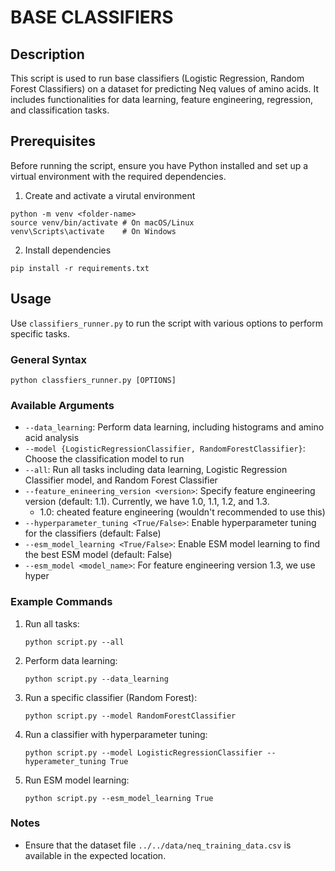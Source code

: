 # BASE CLASSIFIERS

## Description
This script is used to run base classifiers (Logistic Regression, Random Forest Classifiers) on a dataset for predicting Neq values of amino acids. It includes functionalities for data learning, feature engineering, regression, and classification tasks.

## Prerequisites
Before running the script, ensure you have Python installed and set up a virtual environment with the required dependencies.

1. Create and activate a virutal environment

```
python -m venv <folder-name>
source venv/bin/activate # On macOS/Linux
venv\Scripts\activate    # On Windows
```

2. Install dependencies
```
pip install -r requirements.txt
```

## Usage

Use `classifiers_runner.py` to run the script with various options to perform specific tasks. 

### General Syntax
```
python classfiers_runner.py [OPTIONS]
```

### Available Arguments

- `--data_learning`: Perform data learning, including histograms and amino acid analysis
- `--model {LogisticRegressionClassifier, RandomForestClassifier}`: Choose the classification model to run
- `--all`: Run all tasks including data learning, Logistic Regression Classifier model, and Random Forest Classifier
- `--feature_enineering_version <version>`: Specify feature engineering version (default: 1.1). Currently, we have 1.0, 1.1, 1.2, and 1.3.
    - 1.0: cheated feature engineering (wouldn't recommended to use this) 
- `--hyperparameter_tuning <True/False>`: Enable hyperparameter tuning for the classifiers (default: False)
- `--esm_model_learning <True/False>`: Enable ESM model learning to find the best ESM model (default: False)
- `--esm_model <model_name>`: For feature engineering version 1.3, we use hyper 

### Example Commands

1. Run all tasks:

    ```python script.py --all```

2. Perform data learning:

    ```python script.py --data_learning```

3. Run a specific classifier (Random Forest):

    ```python script.py --model RandomForestClassifier```

4. Run a classifier with hyperparameter tuning:

    ```python script.py --model LogisticRegressionClassifier --hyperameter_tuning True```

5. Run ESM model learning:

    ```python script.py --esm_model_learning True```

### Notes

- Ensure that the dataset file `../../data/neq_training_data.csv` is available in the expected location.